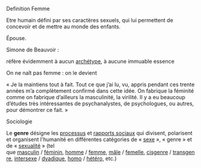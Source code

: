 Definition  Femme

Etre humain défini par ses caractères sexuels, qui lui permettent de concevoir et de mettre au monde des enfants.

Épouse.

Simone de Beauvoir :

réfère évidemment à aucun [archétype](https://fr.wikipedia.org/wiki/Arch%C3%A9type_(philosophie) "Archétype (philosophie)"), à aucune immuable essence

On ne naît pas femme : on le devient

« Je la maintiens tout à fait. Tout ce que j’ai lu, vu, appris pendant ces trente années m’a complètement confirmé dans cette idée. On fabrique la féminité comme on fabrique d’ailleurs la masculinité, la virilité. Il y a eu beaucoup d’études très intéressantes de psychanalystes, de psychologues, ou autres, pour démontrer ce fait. »

Sociologie

Le **genre** désigne les [processus](https://fr.wikipedia.org/wiki/Processus_social "Processus social") et [rapports sociaux](https://fr.wikipedia.org/wiki/Rapports_sociaux "Rapports sociaux") qui divisent, polarisent et organisent l'humanité en différentes catégories de « [sexe](https://fr.wikipedia.org/wiki/Sexe "Sexe") », « genre » et de « [sexualité](https://fr.wikipedia.org/wiki/Sexualit%C3%A9 "Sexualité") » (tel que [masculin](https://fr.wikipedia.org/wiki/Masculinit%C3%A9 "Masculinité") / [féminin](https://fr.wikipedia.org/wiki/F%C3%A9minit%C3%A9 "Féminité"), [homme](https://fr.wikipedia.org/wiki/Homme "Homme") / [femme](https://fr.wikipedia.org/wiki/Femme "Femme"), [mâle](https://fr.wikipedia.org/wiki/M%C3%A2le "Mâle") / [femelle](https://fr.wikipedia.org/wiki/Femelle "Femelle"), [cisgenre](https://fr.wikipedia.org/wiki/Cisgenre "Cisgenre") / [transgenre](https://fr.wikipedia.org/wiki/Transgenre "Transgenre"), [intersexe](https://fr.wikipedia.org/wiki/Intersexe "Intersexe") / [dyadique](https://fr.wiktionary.org/wiki/dyadique "wikt:dyadique"), [homo](https://fr.wikipedia.org/wiki/Homosexualit%C3%A9 "Homosexualité") / [hétéro](https://fr.wikipedia.org/wiki/H%C3%A9t%C3%A9rosexualit%C3%A9 "Hétérosexualité"), etc.)